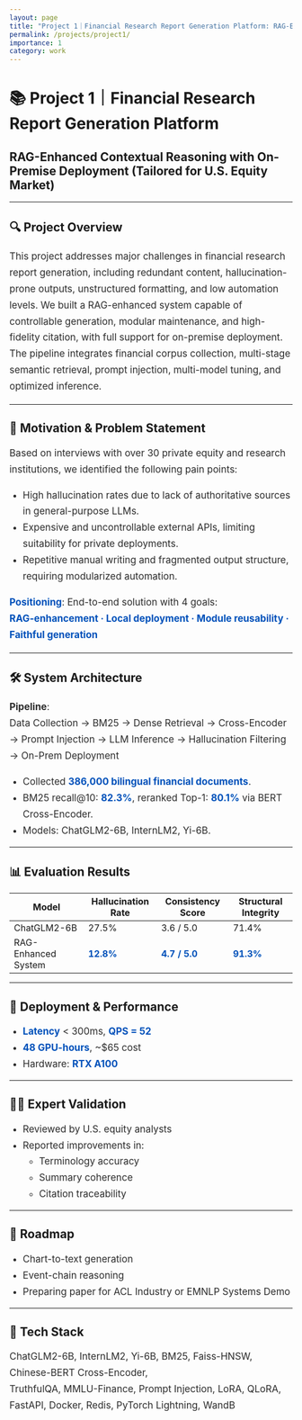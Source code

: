 ```yaml
---
layout: page
title: "Project 1｜Financial Research Report Generation Platform: RAG-Enhanced Contextual Reasoning with On-Premise Deployment (Tailored for U.S. Equity Market)"
permalink: /projects/project1/
importance: 1
category: work
---
```


<style>
  h1.project-title {
    font-size: 32px;
    font-weight: bold;
    color: #1a1a1a;
  }
  h2.project-subtitle {
    font-size: 24px;
    color: #333333;
    margin-bottom: 0.5em;
  }
  p, li {
    font-size: 17px;
    line-height: 1.7;
    color: #2c2c2c;
  }
  .highlight {
    font-weight: bold;
    color: #0051ba;
  }
</style>

# <span class="project-title">📚 Project 1｜Financial Research Report Generation Platform</span>

## <span class="project-subtitle">RAG-Enhanced Contextual Reasoning with On-Premise Deployment (Tailored for U.S. Equity Market)</span>

---

## 🔍 Project Overview

This project addresses major challenges in financial research report generation, including redundant content, hallucination-prone outputs, unstructured formatting, and low automation levels. We built a RAG-enhanced system capable of controllable generation, modular maintenance, and high-fidelity citation, with full support for on-premise deployment. The pipeline integrates financial corpus collection, multi-stage semantic retrieval, prompt injection, multi-model tuning, and optimized inference.

---

## 🧭 Motivation & Problem Statement

Based on interviews with over 30 private equity and research institutions, we identified the following pain points:

- High hallucination rates due to lack of authoritative sources in general-purpose LLMs.
- Expensive and uncontrollable external APIs, limiting suitability for private deployments.
- Repetitive manual writing and fragmented output structure, requiring modularized automation.

<span class="highlight">Positioning</span>: End-to-end solution with 4 goals:  
<span class="highlight">RAG-enhancement · Local deployment · Module reusability · Faithful generation</span>

---

## 🛠️ System Architecture

**Pipeline**:  
Data Collection → BM25 → Dense Retrieval → Cross-Encoder → Prompt Injection → LLM Inference → Hallucination Filtering → On-Prem Deployment

- Collected <span class="highlight">386,000 bilingual financial documents</span>.
- BM25 recall@10: <span class="highlight">82.3%</span>, reranked Top-1: <span class="highlight">80.1%</span> via BERT Cross-Encoder.
- Models: ChatGLM2-6B, InternLM2, Yi-6B.

---

## 📊 Evaluation Results

| Model                | Hallucination Rate | Consistency Score | Structural Integrity |
|---------------------|--------------------|-------------------|----------------------|
| ChatGLM2-6B         | 27.5%              | 3.6 / 5.0         | 71.4%                |
| RAG-Enhanced System | <span class="highlight">12.8%</span>              | <span class="highlight">4.7 / 5.0</span>         | <span class="highlight">91.3%</span>                |

---

## 🚀 Deployment & Performance

- <span class="highlight">Latency</span> < 300ms, <span class="highlight">QPS = 52</span>
- <span class="highlight">48 GPU-hours</span>, ~$65 cost
- Hardware: <span class="highlight">RTX A100</span>

---

## 👨‍⚖️ Expert Validation

- Reviewed by U.S. equity analysts
- Reported improvements in:
  - Terminology accuracy
  - Summary coherence
  - Citation traceability

---

## 🧭 Roadmap

- Chart-to-text generation
- Event-chain reasoning
- Preparing paper for ACL Industry or EMNLP Systems Demo

---

## 🧰 Tech Stack

ChatGLM2-6B, InternLM2, Yi-6B, BM25, Faiss-HNSW, Chinese-BERT Cross-Encoder,  
TruthfulQA, MMLU-Finance, Prompt Injection, LoRA, QLoRA, FastAPI, Docker, Redis, PyTorch Lightning, WandB
